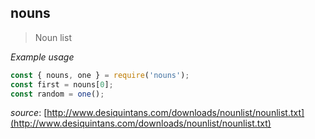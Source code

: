 ## nouns
> Noun list

*Example usage*
```javascript
const { nouns, one } = require('nouns');
const first = nouns[0];
const random = one();
```

*source*: [http://www.desiquintans.com/downloads/nounlist/nounlist.txt](http://www.desiquintans.com/downloads/nounlist/nounlist.txt)
